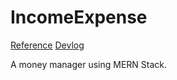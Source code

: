 # IncomeExpense

[Reference](https://www.youtube.com/watch?v=aD1c_YmHsFg&ab_channel=CodingWithDawid)
[Devlog]()

A money manager using MERN Stack.
